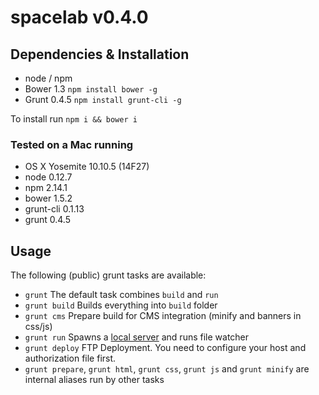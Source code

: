 spacelab v0.4.0
========

## Dependencies & Installation

* node / npm
* Bower 1.3 `npm install bower -g`
* Grunt 0.4.5 `npm install grunt-cli -g`

To install run `npm i && bower i`

### Tested on a Mac running

* OS X Yosemite 10.10.5 (14F27)
* node 0.12.7
* npm 2.14.1
* bower 1.5.2
* grunt-cli 0.1.13
* grunt 0.4.5

## Usage

The following (public) grunt tasks are available:

* `grunt` The default task combines `build` and `run`
* `grunt build` Builds everything into `build` folder
* `grunt cms` Prepare build for CMS integration (minify and banners in css/js)
* `grunt run` Spawns a [local server](http://localhost:3000) and runs file watcher
* `grunt deploy` FTP Deployment. You need to configure your host and authorization file first.
* `grunt prepare`, `grunt html`, `grunt css`, `grunt js` and `grunt minify` are internal aliases run by other tasks
